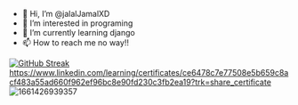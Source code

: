 - 👋 Hi, I’m @jalalJamalXD
- 👀 I’m interested in programing
- 🌱 I’m currently learning django  
- 📫 How to reach me no way!!


[![GitHub Streak](https://github-readme-streak-stats.herokuapp.com/?user=jalalJamalXD&theme=highcontrast)](https://git.io/streak-stats)
https://www.linkedin.com/learning/certificates/ce6478c7e77508e5b659c8acf483a55ad660f962ef96bc8e90fd230c3fb2ea19?trk=share_certificate
![1661426939357](https://user-images.githubusercontent.com/111292790/186653424-73e838ea-d967-4457-8248-1f3607e1e026.png)
